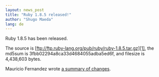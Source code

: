 ```yaml
---
layout: news_post
title: "Ruby 1.8.5 released!"
author: "Shugo Maeda"
lang: de
---
```


Ruby 1.8.5 has been released.

The source is [ftp://ftp.ruby-lang.org/pub/ruby/ruby-1.8.5.tar.gz][1],
the md5sum is 3fbb02294a8ca33d4684055adba5ed6f, and filesize is
4,438,603 bytes.

Mauricio Fernandez wrote [a summary of changes][2].



[1]: ftp://ftp.ruby-lang.org/pub/ruby/ruby-1.8.5.tar.gz 
[2]: http://eigenclass.org/hiki.rb?ruby+1.8.5+changelog 
